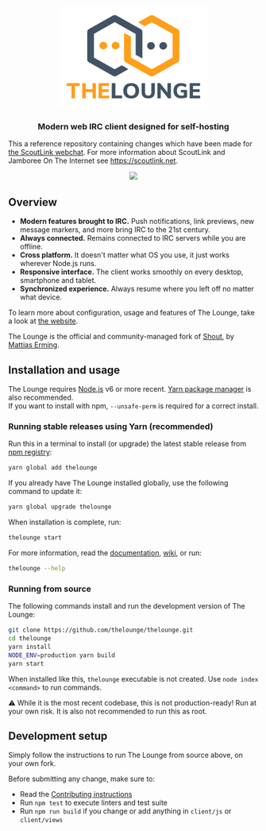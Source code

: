 <h1 align="center">
	<img
		width="300"
		alt="The Lounge"
		src="client/img/logo-vertical-transparent-bg.svg">
</h1>

<h3 align="center">
	Modern web IRC client designed for self-hosting
</h3>

This a reference repository containing changes which have been made for [the ScoutLink webchat](https://webchat.scoutlink.net). For more information about ScoutLink and Jamboree On The Internet see https://scoutlink.net.

<p align="center">
	<img src="https://user-images.githubusercontent.com/613331/44947980-3b2f2f00-ae1e-11e8-9bd9-9e1aff5cd7e1.png" width="550">
</p>

## Overview

* **Modern features brought to IRC.** Push notifications, link previews, new message markers, and more bring IRC to the 21st century.
* **Always connected.** Remains connected to IRC servers while you are offline.
* **Cross platform.** It doesn't matter what OS you use, it just works wherever Node.js runs.
* **Responsive interface.** The client works smoothly on every desktop, smartphone and tablet.
* **Synchronized experience.** Always resume where you left off no matter what device.

To learn more about configuration, usage and features of The Lounge, take a look at [the website](https://thelounge.chat).

The Lounge is the official and community-managed fork of [Shout](https://github.com/erming/shout), by [Mattias Erming](https://github.com/erming).

## Installation and usage

The Lounge requires [Node.js](https://nodejs.org/) v6 or more recent.
[Yarn package manager](https://yarnpkg.com/) is also recommended.  
If you want to install with npm, `--unsafe-perm` is required for a correct install.

### Running stable releases using Yarn (recommended)

Run this in a terminal to install (or upgrade) the latest stable release from
[npm registry](https://www.npmjs.com/):

```sh
yarn global add thelounge
```

If you already have The Lounge installed globally, use the following command to update it:

```sh
yarn global upgrade thelounge
```

When installation is complete, run:

```sh
thelounge start
```

For more information, read the [documentation](https://thelounge.chat/docs/), [wiki](https://github.com/thelounge/thelounge/wiki), or run:

```sh
thelounge --help
```

### Running from source

The following commands install and run the development version of The Lounge:

```sh
git clone https://github.com/thelounge/thelounge.git
cd thelounge
yarn install
NODE_ENV=production yarn build
yarn start
```

When installed like this, `thelounge` executable is not created. Use `node index <command>` to run commands.

⚠️ While it is the most recent codebase, this is not production-ready! Run at
your own risk. It is also not recommended to run this as root.

## Development setup

Simply follow the instructions to run The Lounge from source above, on your own
fork.

Before submitting any change, make sure to:

- Read the [Contributing instructions](https://github.com/thelounge/thelounge/blob/master/.github/CONTRIBUTING.md#contributing)
- Run `npm test` to execute linters and test suite
- Run `npm run build` if you change or add anything in `client/js` or `client/views`
